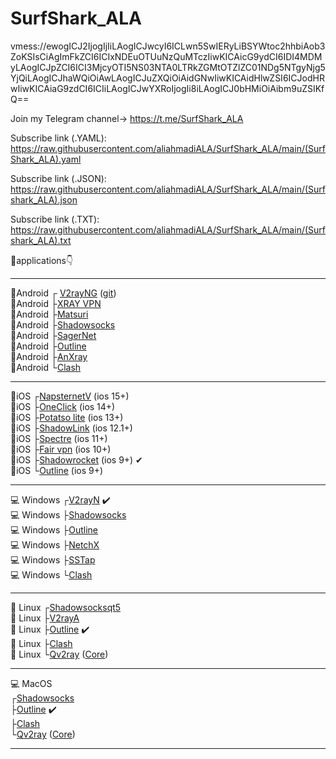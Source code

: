 # SurfShark_ALA
vmess://ewogICJ2IjogIjIiLAogICJwcyI6ICLwn5SwIERyLiBSYWtoc2hhbiAob3ZoKSIsCiAgImFkZCI6ICIxNDEuOTUuNzQuMTczIiwKICAicG9ydCI6IDI4MDMyLAogICJpZCI6ICI3MjcyOTI5NS03NTA0LTRkZGMtOTZlZC01NDg5NTgyNjg5YjQiLAogICJhaWQiOiAwLAogICJuZXQiOiAidGNwIiwKICAidHlwZSI6ICJodHRwIiwKICAiaG9zdCI6ICIiLAogICJwYXRoIjogIi8iLAogICJ0bHMiOiAibm9uZSIKfQ==

Join my Telegram channel-> https://t.me/SurfShark_ALA

Subscribe link (.YAML): 
     https://raw.githubusercontent.com/aliahmadiALA/SurfShark_ALA/main/(SurfShark_ALA).yaml

Subscribe link (.JSON): https://raw.githubusercontent.com/aliahmadiALA/SurfShark_ALA/main/(Surfshark_ALA).json

Subscribe link (.TXT):  
https://raw.githubusercontent.com/aliahmadiALA/SurfShark_ALA/main/(Surfshark_ALA).txt

🔰applications👇

----------------------------------------------------------------------------------------------------                                                                                                   
📱Android  ┌ [V2rayNG](https://play.google.com/store/apps/details?id=com.v2ray.ang)  ([git](https://github.com/2dust/v2rayNG/releases))                   
📱Android  ├[XRAY VPN](https://play.google.com/store/apps/details?id=vpn.v2ray.xray)                                                                     
📱Android  ├[Matsuri](https://github.com/MatsuriDayo/Matsuri/releases)                                                                                   
📱Android  ├[Shadowsocks](https://play.google.com/store/apps/details?id=com.github.shadowsocks)                                                           
📱Android  ├[SagerNet](https://play.google.com/store/apps/details?id=io.nekohasekai.sagernet&gl)                                                         
📱Android  ├[Outline](https://play.google.com/store/apps/details?id=org.outline.android.client)                                                           
📱Android  ├[AnXray](https://t.me/SagerNetApks/923)                                                                                                       
📱Android  └[Clash](https://play.google.com/store/apps/details?id=com.github.kr328.clash)
 

----------------------------------------------------------------------------------------------------                                                                                                                                             

📱iOS  ┌[NapsternetV](https://apps.apple.com/us/app/napsternetv/id1629465476) (ios 15+)                                                                 
📱iOS  ├[OneClick](https://apps.apple.com/us/app/oneclick-safe-easy-fast/id1545555197) (ios 14+)                                                       
📱iOS  ├[Potatso lite](https://apps.apple.com/us/app/potatso-lite/id1239860606) (ios 13+)                                                               
📱iOS  ├[ShadowLink](https://apps.apple.com/us/app/shadowlink-shadowsocks-vpn/id1439686518) (ios 12.1+)                                                 
📱iOS  ├[Spectre](https://apps.apple.com/us/app/spectre-vpn/id1508712998) (ios 11+)                                                                     
📱iOS  ├[Fair vpn](https://apps.apple.com/us/app/fair-vpn/id1533873488) (ios 10+)                                                                       
📱iOS  ├[Shadowrocket](https://apps.apple.com/us/app/shadowrocket/id932747118) (ios 9+) ✔                                                               
📱iOS  └[Outline](https://apps.apple.com/us/app/outline-app/id1356177741) (ios 9+)                                                                     

---------------------------------------------------------------------------------------------------- 
 
💻 Windows  ┌[V2rayN](https://github.com/2dust/v2rayN/releases/download/5.37/v2rayN-Core.zip) ✔️                                                           
💻 Windows  ├[Shadowsocks](https://github.com/shadowsocks/shadowsocks-windows/releases/download/4.4.1.0/Shadowsocks-4.4.1.0.zip)                         
💻 Windows  ├[Outline](https://raw.githubusercontent.com/Jigsaw-Code/outline-releases/master/client/stable/Outline-Client.exe)                           
💻 Windows  ├[NetchX](https://github.com/netchx/netch/releases/download/1.9.7/Netch.7z)                                                                   
💻 Windows  ├[SSTap](https://github.com/mayunbaba2/SSTap-beta-setup/raw/master/SSTap-beta-setup-1.1.0.1.exe.7z)                                           
💻 Windows  └[Clash](https://github.com/Fndroid/clash_for_windows_pkg/releases/download/0.20.5/Clash.for.Windows.Setup.0.20.5.arm64.exe)                 

----------------------------------------------------------------------------------------------------

🐧 Linux  ┌[Shadowsocksqt5](https://github.com/shadowsocks/shadowsocks-qt5/wiki/Installation)  
🐧 Linux  ├[V2rayA](https://github.com/v2rayA/v2rayA/releases)                                                                     
🐧 Linux  ├[Outline](https://raw.githubusercontent.com/Jigsaw-Code/outline-releases/master/client/stable/Outline-Client.AppImage) ✔️                  
🐧 Linux  ├[Clash](https://github.com/Fndroid/clash_for_windows_pkg/releases/download/0.20.7/Clash.for.Windows-0.20.7-x64-linux.tar.gz)                   
🐧 Linux  └[Qv2ray](https://github.com/Qv2ray/Qv2ray/releases) ([Core](https://github.com/v2fly/v2ray-core/releases/)) 
                    

----------------------------------------------------------------------------------------------------
 
💻 MacOS  
┌[Shadowsocks](https://github.com/shadowsocks/ShadowsocksX-NG/releases/download/v1.9.4/ShadowsocksX-NG.1.9.4.zip)                 
├[Outline](https://apps.apple.com/us/app/outline-app/id1356177741) ✔️                 
├[Clash](https://github.com/Fndroid/clash_for_windows_pkg/releases/download/0.19.5/Clash.for.Windows-0.19.5.dmg)                 
└[Qv2ray](https://github.com/Qv2ray/Qv2ray/releases) ([Core](https://github.com/XTLS/Xray-core/releases))                
                           
---------------------------------------------------------------------------------------------------- 
